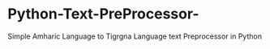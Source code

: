 # Python-Text-PreProcessor-
Simple Amharic Language to Tigrgna Language text Preprocessor in Python

